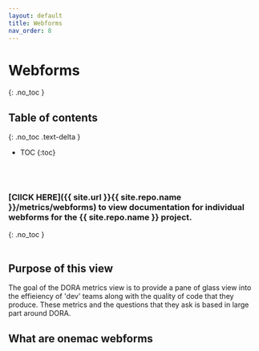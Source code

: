 ```yaml
---
layout: default
title: Webforms
nav_order: 8
---
```


# Webforms
{: .no_toc }

## Table of contents
{: .no_toc .text-delta }

- TOC
{:toc}

<br/><br/>
### [ClICK HERE]({{ site.url }}{{ site.repo.name }}/metrics/webforms) to view documentation for individual webforms for the {{ site.repo.name }} project.
{: .no_toc  }
<br/><br/>


## Purpose of this view
The goal of the DORA metrics view is to provide a pane of glass view into the effieiency of 'dev' teams along with the quality of code that they produce. These metrics and the questions that they ask is based in large part around DORA.

## What are onemac webforms


